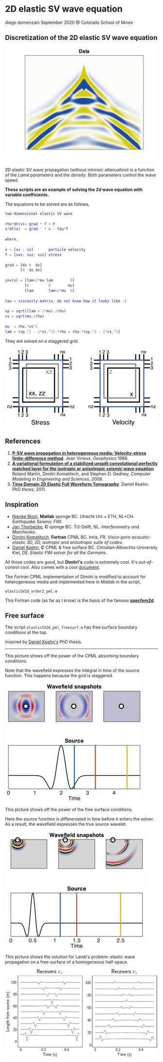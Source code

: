 # 2D elastic SV wave equation
diego domenzain
September 2020 @ Colorado School of Mines

## Discretization of the 2D elastic SV wave equation

[![](../pics/elastic_2d_data_2layers.png)](./)

2D elastic SV wave propagation (without intrinsic attenuation) is a function of the _Lamé parameters_ and the _density_. Both parameters control the wave speed.

__These scripts are an example of solving the 2d wave equation with variable coefficients.__

The equations to be solved are as follows,

```matlab
two-dimensional elastic SV wave

rho*dt(v)= grad * T + F
s*dt(u)  = grad.' * v - tau*T

where,

v = [vx ; vz]       particle velocity
T = [sxx; sxz; szz] stress

grad = [dx 0  dz]
       [0  dz dx]

inv(s) = [lam+2*mu lam        0]
         [0         0        mu]
         [lam       lam+2*mu  0]

tau = viscosity matrix. do not know how it looks like :( 

vp = sqrt((lam + 2*mu)./rho)
vs = sqrt(mu./rho)

mu  = rho.*vs^2
lam = (vp.^2 - 2*vs.^2).*rho = rho.*(vp.^2 - 2*vs.^2)
```
They are solved on a staggered grid.

[![](../pics/elastic-grid.png)](./)

## References

1. [__P-SV wave propagation in heterogeneous media: Velocity-stress finite-difference method__](https://library.seg.org/doi/abs/10.1190/1.1442147). Jean Virieux, *Geophysics* 1986.
1. [__A variational formulation of a stabilized unsplit convolutional perfectly matched layer for the isotropic or anisotropic seismic wave equation__](https://citeseerx.ist.psu.edu/viewdoc/download?doi=10.1.1.725.5041&rep=rep1&type=pdf). Roland Martin, Dimitri Komatitsch, and Stephen D. Gedney, *Computer Modeling in Engineering and Sciences*, 2008.
1. [__Time Domain 2D Elastic Full Waveform Tomography__](https://macau.uni-kiel.de/receive/diss_mods_00006786). Daniel Koehn. *PhD thesis*, 2011.

## Inspiration

* [Nienke Blom](https://github.com/Phlos/fd2d-adjoint), __Matlab__ sponge BC. Utrecht Uni + ETH, NL+CH. *Earthquake Seismic FWI*.
* [Jan Thorbecke](https://github.com/JanThorbecke/OpenSource/tree/master/fdelmodc), __C__ sponge BC. TU-Delft, NL. *Interferometry and Marchenko*.
* [Dimitri Komatitsch](https://github.com/geodynamics/seismic_cpml/blob/master/seismic_CPML_2D_isotropic_second_order.f90), __Fortran__ CPML BC. Inria, FR. *Visco-poro-acoustic-elastic 3D, 2D, isotropic and anisotropic suite of codes*.
* [Daniel Koehn](https://github.com/daniel-koehn/DENISE-Black-Edition), __C__ CPML & free surface BC. Christian-Albrechts-University Kiel, DE. *Elastic FWI solver for all the Germans*.

All these codes are good, but __Dimitri's__ code is extremely cool. It's *out-of-control* cool. Also comes with a cool [document](http://hal.inria.fr/docs/00/07/32/19/PDF/RR-3471.pdf).

The _Fortran_ CPML implementation of Dimitri is modified to account for heterogeneous media and implemented here in _Matlab_ in the script,

```
elasticSV2d_order2_pml.m
```

This Fortran code (as far as I know) is the basis of the famous [__specfem2d__](https://github.com/geodynamics/specfem2d).

## Free surface

The script ```elasticSV2d_pml_freesurf.m``` has free surface boundary conditions at the top.

Inspired by [Daniel Koehn's](https://macau.uni-kiel.de/receive/diss_mods_00006786) PhD thesis.

---

This picture shows off the power of the CPML absorbing boundary conditions.

Note that the wavefield expresses the integral in time of the source function. This happens because the grid is staggered.

[![](../pics/elastic_2d.png)](./)

This picture shows off the power of the free surface conditions.

Here the source function is differeniated in time before it enters the solver. As a result, the wavefield expresses the true source wavelet.

[![](../pics/elastic_2d_free_surface.png)](./)

This picture shows the solution for Lamb's problem: elastic wave propagation on a free-surface of a homogeneous half-space.

[![](../pics/elastic-lamb-data-.png)](./)
